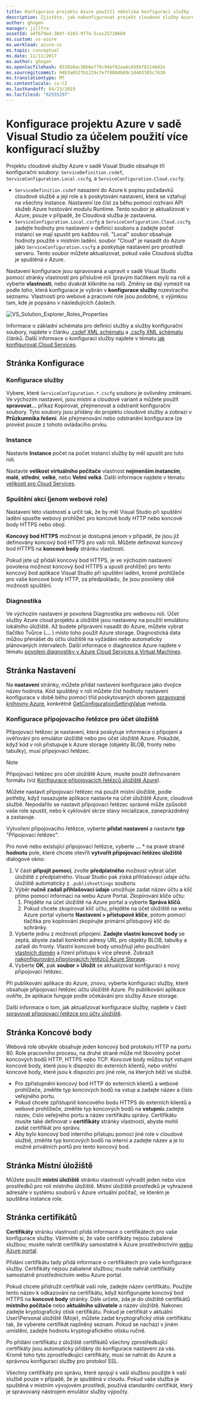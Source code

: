 ```yaml
---
title: Konfigurace projektu Azure použití několika konfigurací služby | Dokumentace Microsoftu
description: Zjistěte, jak nakonfigurovat projekt cloudové služby Azure tak, že změníte soubor ServiceDefinition.csdef ServiceConfiguration.Local.cscfg a ServiceConfiguration.Cloud.cscfg soubory.
author: ghogen
manager: jillfra
assetId: a4fb79ed-384f-4183-9f74-5cac257206b9
ms.custom: vs-azure
ms.workload: azure-vs
ms.topic: conceptual
ms.date: 11/11/2017
ms.author: ghogen
ms.openlocfilehash: 853920ac30b6e779c94bf82aa6c655bf81146d2e
ms.sourcegitcommit: 94b3a052fb1229c7e7f8804b09c1d403385c7630
ms.translationtype: MT
ms.contentlocale: cs-CZ
ms.lasthandoff: 04/23/2019
ms.locfileid: "62555297"
---
```

# <a name="configuring-your-azure-project-in-visual-studio-to-use-multiple-service-configurations"></a>Konfigurace projektu Azure v sadě Visual Studio za účelem použití více konfigurací služby

Projektu cloudové služby Azure v sadě Visual Studio obsahuje tři konfigurační soubory: `ServiceDefinition.csdef`, `ServiceConfiguration.Local.cscfg`, a `ServiceConfiguration.Cloud.cscfg`:

- `ServiceDefinition.csdef` nasazení do Azure k popisu požadavků cloudové službě a její role a k poskytování nastavení, která se vztahují na všechny instance. Nastavení lze číst za běhu pomocí rozhraní API služeb Azure hostování modulu Runtime. Tento soubor je aktualizovat v Azure, pouze v případě, že Cloudová služba je zastavena.
- `ServiceConfiguration.Local.cscfg` a `ServiceConfiguration.Cloud.cscfg` zadejte hodnoty pro nastavení v definici souboru a zadejte počet instancí se mají spustit pro každou roli. "Local" soubor obsahuje hodnoty použité v místním ladění. soubor "Cloud" je nasadit do Azure jako `ServiceConfiguration.cscfg` a poskytuje nastavení pro prostředí serveru. Tento soubor můžete aktualizovat, pokud vaše Cloudová služba je spuštěná v Azure.

Nastavení konfigurace jsou spravovaná a upravit v sadě Visual Studio pomocí stránky vlastností pro příslušné roli (pravým tlačítkem myši na roli a vyberte **vlastnosti**, nebo dvakrát klikněte na roli). Změny se dají vymezit na podle toho, která konfigurace je vybrán v **konfigurace služby** rozevíracího seznamu. Vlastnosti pro webové a pracovní role jsou podobné, s výjimkou tam, kde je popsáno v následujících částech.

![VS_Solution_Explorer_Roles_Properties](./media/vs-azure-tools-multiple-services-project-configurations/IC784076.png)

Informace o základní schémata pro definici služby a služby konfigurační soubory, najdete v článku [.csdef XML schématu](/azure/cloud-services/schema-csdef-file) a [.cscfg XML schématu](/azure/cloud-services/schema-cscfg-file) článků. Další informace o konfiguraci služby najdete v tématu [jak konfigurovat Cloud Services](/azure/cloud-services/cloud-services-how-to-configure-portal).

## <a name="configuration-page"></a>Stránka Konfigurace

### <a name="service-configuration"></a>Konfigurace služby

Vybere, které `ServiceConfiguration.*.cscfg` souboru je ovlivněny změnami. Ve výchozím nastavení, jsou místní a cloudové variant a můžete použít **spravovat...**  příkaz Kopírovat, přejmenovat a odstranit konfigurační soubory. Tyto soubory jsou přidány do projektu cloudové služby a zobrazí v **Průzkumníka řešení**. Ale přejmenování nebo odstranění konfigurace lze provést pouze z tohoto ovládacího prvku.

### <a name="instances"></a>Instance

Nastavte **Instance** počet na počet instancí služby by měl spustit pro tuto roli.

Nastavte **velikost virtuálního počítače** vlastnost **nejmenším instancím**, **malé**, **střední**, **velké**, nebo **Velmi velká**.  Další informace najdete v tématu [velikosti pro Cloud Services](/azure/cloud-services/cloud-services-sizes-specs).

### <a name="startup-action-web-role-only"></a>Spuštění akcí (jenom webové role)

Nastavení této vlastnosti a určit tak, že by měl Visual Studio při spuštění ladění spusťte webový prohlížeč pro koncové body HTTP nebo koncové body HTTPS nebo obojí.

**Koncový bod HTTPS** možnost je dostupná jenom v případě, že jsou již definovány koncový bod HTTPS pro vaši roli. Můžete definovat koncový bod HTTPS na **koncové body** stránku vlastností.

Pokud jste už přidali koncový bod HTTPS, je ve výchozím nastavení povolena možnost koncový bod HTTPS a spustí prohlížeč pro tento koncový bod aplikace Visual Studio při spuštění ladění, kromě prohlížeče pro vaše koncové body HTTP, za předpokladu, že jsou povoleny obě možnosti spuštění.

### <a name="diagnostics"></a>Diagnostika

Ve výchozím nastavení je povolená Diagnostika pro webovou roli. Účet služby Azure cloud projektu a úložiště jsou nastaveny na použití emulátoru lokálního úložiště. Až budete připravení nasadit do Azure, můžete vybrat tlačítko Tvůrce (**...** ) místo toho použít Azure storage. Diagnostická data můžou přenášet do účtu úložiště na vyžádání nebo automaticky plánovaných intervalech. Další informace o diagnostice Azure najdete v tématu [povolení diagnostiky v Azure Cloud Services a Virtual Machines](/azure/cloud-services/cloud-services-dotnet-diagnostics).

## <a name="settings-page"></a>Stránka Nastavení

Na **nastavení** stránky, můžete přidat nastavení konfigurace jako dvojice název hodnota. Kód spuštěný v roli můžete číst hodnoty nastavení konfigurace v době běhu pomocí tříd poskytovaných oborem [spravované knihovny Azure](http://go.microsoft.com/fwlink?LinkID=171026), konkrétně [GetConfigurationSettingValue](https://msdn.microsoft.com/library/azure/microsoft.windowsazure.serviceruntime.roleenvironment.getconfigurationsettingvalue.aspx) metoda.

### <a name="configuring-a-connection-string-for-a-storage-account"></a>Konfigurace připojovacího řetězce pro účet úložiště

Připojovací řetězec je nastavení, která poskytuje informace o připojení a ověřování pro emulátor úložiště nebo pro účet úložiště Azure. Pokaždé, když kód v roli přistupuje k Azure storage (objekty BLOB, fronty nebo tabulky), musí připojovací řetězec.

> [!Note]
> Připojovací řetězec pro účet úložiště Azure, musíte použít definovaném formátu (viz [Konfigurace připojovacích řetězců úložiště Azure](/azure/storage/common/storage-configure-connection-string)).

Můžete nastavit připojovací řetězec má použít místní úložiště, podle potřeby, když nasazujete aplikace nastavte na účet úložiště Azure, cloudové službě. Nepodařilo se nastavit připojovací řetězec správně může způsobit vaše role spustit, nebo k cyklování skrze stavy inicializace, zaneprázdněný a zastavuje.

Vytvoření připojovacího řetězce, vyberte **přidat nastavení** a nastavte **typ** "Připojovací řetězec".

Pro nové nebo existující připojovací řetězce, vyberte **...** * na pravé straně **hodnotu** pole, které chcete otevřít **vytvořit připojovací řetězec úložiště** dialogové okno:

1. V části **připojit pomocí**, zvolte **předplatného** možnost vybrat účet úložiště z předplatného. Visual Studio pak získá přihlašovací údaje účtu úložiště automaticky z `.publishsettings` souboru.
1. Výběr **ručně zadali přihlašovací údaje** umožňuje zadat název účtu a klíč přímo pomocí informací na webu Azure Portal. Zkopírování klíče účtu:
    1. Přejděte na účet úložiště na Azure portal a vyberte **Správa klíčů**.
    1. Pokud chcete zkopírovat klíč účtu, přejděte na účet úložiště na webu Azure portal vyberte **Nastavení > přístupové klíče**, potom pomocí tlačítka pro kopírování zkopírujte primární přístupový klíč do schránky.
1. Vyberte jednu z možností připojení. **Zadejte vlastní koncové body** se zeptá, abyste zadali konkrétní adresy URL pro objekty BLOB, tabulky a zařadí do fronty. Vlastní koncové body umožňují jeho používání [vlastních domén](/azure/storage/blobs/storage-custom-domain-name) a řízení přístupu k více přesně. Zobrazit [nakonfigurování připojovacích řetězců Azure Storage](/azure/storage/common/storage-configure-connection-string).
1. Vyberte **OK**, pak **soubor > Uložit** se aktualizovat konfiguraci s nový připojovací řetězec.

Při publikování aplikace do Azure, znovu, vyberte konfiguraci služby, které obsahuje připojovací řetězec účtu úložiště Azure. Po publikování aplikace ověřte, že aplikace funguje podle očekávání pro služby Azure storage.

Další informace o tom, jak aktualizovat konfigurace služby, najdete v části [spravovat připojovací řetězce pro účty úložiště](vs-azure-tools-configure-roles-for-cloud-service.md#manage-connection-strings-for-storage-accounts).

## <a name="endpoints-page"></a>Stránka Koncové body

Webová role obvykle obsahuje jeden koncový bod protokolu HTTP na portu 80. Role pracovního procesu, na druhé straně může mít libovolný počet koncových bodů HTTP, HTTPS nebo TCP. Koncové body můžou být vstupní koncové body, které jsou k dispozici do externích klientů, nebo vnitřní koncové body, které jsou k dispozici pro jiné role, na kterých běží ve službě.

- Pro zpřístupnění koncový bod HTTP do externích klientů a webové prohlížeče, změňte typ koncových bodů na vstup a zadejte název a číslo veřejného portu.
- Pokud chcete zpřístupnit koncového bodu HTTPS do externích klientů a webové prohlížeče, změňte typ koncových bodů na **vstupní**a zadejte název, číslo veřejného portu a název certifikátu správy. Certifikátu musíte také definovat v **certifikáty** stránky vlastností, abyste mohli zadat certifikát pro správu.
- Aby bylo koncový bod interního přístupu pomocí jiné role v cloudové službě, změňte typ koncových bodů na interní a zadejte název a je to možné privátních portů pro tento koncový bod.

## <a name="local-storage-page"></a>Stránka Místní úložiště

Můžete použít **místní úložiště** stránku vlastností vyhradit jeden nebo více prostředků pro roli místního úložiště. Místní úložiště prostředků je vyhrazené adresáře v systému souborů v Azure virtuální počítač, ve kterém je spuštěna instance role.

## <a name="certificates-page"></a>Stránka certifikátů

**Certifikáty** stránku vlastností přidá informace o certifikátech pro vaše konfigurace služby. Všimněte si, že vaše certifikáty nejsou zabalené službou; musíte nahrát certifikáty samostatně k Azure prostřednictvím [webu Azure portal](http://portal.azure.com).

Přidání certifikátu tady přidá informace o certifikátech pro vaše konfigurace služby. Certifikáty nejsou zabalené službou; musíte nahrát certifikáty samostatně prostřednictvím webu Azure portal.

Pokud chcete přidružit certifikát vaší role, zadejte název certifikátu. Použijte tento název k odkazování na certifikátu, když konfigurujete koncový bod HTTPS na **koncové body** stránky. Dále určete, zda je do úložiště certifikátů **místního počítače** nebo **aktuálního uživatele** a název úložiště. Nakonec zadejte kryptografický otisk certifikátu. Pokud je certifikát v aktuální User\Personal úložiště (Moje), můžete zadat kryptografický otisk certifikátu tak, že vyberete certifikát naplněný seznam. Pokud se nachází v jiném umístění, zadejte hodnotu kryptografického otisku ručně.

Po přidání certifikátu z úložiště certifikátů všechny zprostředkující certifikáty jsou automaticky přidány do konfigurace nastavení za vás. Kromě toho tyto zprostředkující certifikáty, musí se nahrát do Azure a správnou konfiguraci služby pro protokol SSL.

Všechny certifikáty pro správu, které spojují s vaší službou použijte k vaší službě pouze v případě, že je spuštěná v cloudu. Pokud vaše služba je spuštěná v místním vývojovém prostředí, používá standardní certifikát, který je spravovaný nástrojem emulátor služby výpočty.
